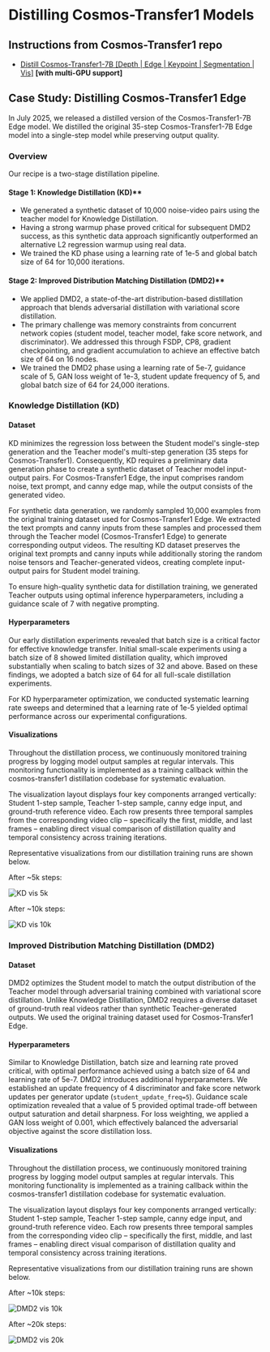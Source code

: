 # Distilling Cosmos-Transfer1 Models

## Instructions from Cosmos-Transfer1 repo

- [Distill Cosmos-Transfer1-7B [Depth | Edge | Keypoint | Segmentation | Vis]](https://github.com/nvidia-cosmos/cosmos-transfer1/blob/main/examples/distillation_cosmos_transfer1_7b.md) **[with multi-GPU support]**

## Case Study: Distilling Cosmos-Transfer1 Edge

In July 2025, we released a distilled version of the Cosmos-Transfer1-7B Edge model. We distilled the original 35-step Cosmos-Transfer1-7B Edge model into a single-step model while preserving output quality.

### Overview

Our recipe is a two-stage distillation pipeline.

#### Stage 1: Knowledge Distillation (KD)**

- We generated a synthetic dataset of 10,000 noise-video pairs using the teacher model for Knowledge Distillation.
- Having a strong warmup phase proved critical for subsequent DMD2 success, as this synthetic data approach significantly outperformed an alternative L2 regression warmup using real data.
- We trained the KD phase using a learning rate of 1e-5 and global batch size of 64 for 10,000 iterations.

#### Stage 2: Improved Distribution Matching Distillation (DMD2)**

- We applied DMD2, a state-of-the-art distribution-based distillation approach that blends adversarial distillation with variational score distillation.
- The primary challenge was memory constraints from concurrent network copies (student model, teacher model, fake score network, and discriminator). We addressed this through FSDP, CP8, gradient checkpointing, and gradient accumulation to achieve an effective batch size of 64 on 16 nodes.
- We trained the DMD2 phase using a learning rate of 5e-7, guidance scale of 5, GAN loss weight of 1e-3, student update frequency of 5, and global batch size of 64 for 24,000 iterations.

### Knowledge Distillation (KD)

#### Dataset

KD minimizes the regression loss between the Student model's single-step generation and the Teacher model's multi-step generation (35 steps for Cosmos-Transfer1). Consequently, KD requires a preliminary data generation phase to create a synthetic dataset of Teacher model input-output pairs. For Cosmos-Transfer1 Edge, the input comprises random noise, text prompt, and canny edge map, while the output consists of the generated video.

For synthetic data generation, we randomly sampled 10,000 examples from the original training dataset used for Cosmos-Transfer1 Edge. We extracted the text prompts and canny inputs from these samples and processed them through the Teacher model (Cosmos-Transfer1 Edge) to generate corresponding output videos. The resulting KD dataset preserves the original text prompts and canny inputs while additionally storing the random noise tensors and Teacher-generated videos, creating complete input-output pairs for Student model training.

To ensure high-quality synthetic data for distillation training, we generated Teacher outputs using optimal inference hyperparameters, including a guidance scale of 7 with negative prompting.

#### Hyperparameters

Our early distillation experiments revealed that batch size is a critical factor for effective knowledge transfer. Initial small-scale experiments using a batch size of 8 showed limited distillation quality, which improved substantially when scaling to batch sizes of 32 and above. Based on these findings, we adopted a batch size of 64 for all full-scale distillation experiments.

For KD hyperparameter optimization, we conducted systematic learning rate sweeps and determined that a learning rate of 1e-5 yielded optimal performance across our experimental configurations.

#### Visualizations

Throughout the distillation process, we continuously monitored training progress by logging model output samples at regular intervals. This monitoring functionality is implemented as a training callback within the cosmos-transfer1 distillation codebase for systematic evaluation.

The visualization layout displays four key components arranged vertically: Student 1-step sample, Teacher 1-step sample, canny edge input, and ground-truth reference video. Each row presents three temporal samples from the corresponding video clip – specifically the first, middle, and last frames – enabling direct visual comparison of distillation quality and temporal consistency across training iterations.

Representative visualizations from our distillation training runs are shown below.

After ~5k steps:

![KD vis 5k](../assets/images/distillation/kd_transfer1_step5k.jpg)

After ~10k steps:

![KD vis 10k](../assets/images/distillation/kd_transfer1_step10k.jpg)

### Improved Distribution Matching Distillation (DMD2)

#### Dataset

DMD2 optimizes the Student model to match the output distribution of the Teacher model through adversarial training combined with variational score distillation. Unlike Knowledge Distillation, DMD2 requires a diverse dataset of ground-truth real videos rather than synthetic Teacher-generated outputs. We used the original training dataset used for Cosmos-Transfer1 Edge.

#### Hyperparameters

Similar to Knowledge Distillation, batch size and learning rate proved critical, with optimal performance achieved using a batch size of 64 and learning rate of 5e-7. DMD2 introduces additional hyperparameters. We established an update frequency of 4 discriminator and fake score network updates per generator update (`student_update_freq=5`). Guidance scale optimization revealed that a value of 5 provided optimal trade-off between output saturation and detail sharpness. For loss weighting, we applied a GAN loss weight of 0.001, which effectively balanced the adversarial objective against the score distillation loss.

#### Visualizations

Throughout the distillation process, we continuously monitored training progress by logging model output samples at regular intervals. This monitoring functionality is implemented as a training callback within the cosmos-transfer1 distillation codebase for systematic evaluation.

The visualization layout displays four key components arranged vertically: Student 1-step sample, Teacher 1-step sample, canny edge input, and ground-truth reference video. Each row presents three temporal samples from the corresponding video clip – specifically the first, middle, and last frames – enabling direct visual comparison of distillation quality and temporal consistency across training iterations.

Representative visualizations from our distillation training runs are shown below.

After ~10k steps:

![DMD2 vis 10k](../assets/images/distillation/dmd2_transfer1_step10k.jpg)

After ~20k steps:

![DMD2 vis 20k](../assets/images/distillation/dmd2_transfer1_step20k.jpg)
